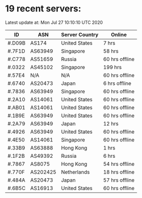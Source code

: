 # 19 recent servers:

Latest update at: Mon Jul 27 10:10:10 UTC 2020

| ID | ASN | Server Country | Online |
| -- | --- | -------------- | ------ |
| #.D09B | AS174 | United States | 7 hrs |
| #.7F1D | AS63949 | Singapore | 58 hrs |
| #.C778 | AS51659 | Russia | 60 hrs offline |
| #.0322 | AS45102 | Singapore | 199 hrs |
| #.57E4 | N/A | N/A | 60 hrs offline |
| #.6740 | AS20473 | Japan | 6 hrs offline |
| #.7836 | AS63949 | Singapore | 60 hrs offline |
| #.2A10 | AS14061 | United States | 60 hrs offline |
| #.AB01 | AS14061 | United States | 60 hrs offline |
| #.1B9E | AS63949 | United States | 60 hrs offline |
| #.2A79 | AS63949 | Japan | 12 hrs |
| #.4926 | AS63949 | United States | 60 hrs offline |
| #.4E50 | AS14061 | Singapore | 60 hrs offline |
| #.33B9 | AS63888 | Hong Kong | 1 hrs |
| #.1F2B | AS49392 | Russia | 6 hrs |
| #.7867 | AS8075 | Hong Kong | 54 hrs offline |
| #.770F | AS202425 | Netherlands | 18 hrs offline |
| #.484A | AS20473 | Japan | 57 hrs offline |
| #.6B5C | AS16913 | United States | 60 hrs offline |

